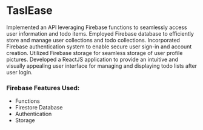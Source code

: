 # TaslEase
Implemented an API leveraging Firebase functions to seamlessly access user information and todo items. Employed Firebase database to efficiently store and manage user collections and todo collections. Incorporated Firebase authentication system to enable secure user sign-in and account creation. Utilized Firebase storage for seamless storage of user profile pictures. Developed a ReactJS application to provide an intuitive and visually appealing user interface for managing and displaying todo lists after user login.

### Firebase Features Used:
- Functions
- Firestore Database
- Authentication
- Storage
